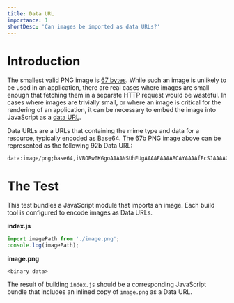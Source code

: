 ```yaml
---
title: Data URL
importance: 1
shortDesc: 'Can images be imported as data URLs?'
---
```


# Introduction

The smallest valid PNG image is [67 bytes](https://github.com/mathiasbynens/small/blob/master/png-transparent.png). While such an image is unlikely to be used in an application, there are real cases where images are small enough that fetching them in a separate HTTP request would be wasteful. In cases where images are trivially small, or where an image is critical for the rendering of an application, it can be necessary to embed the image into JavaScript as a [data URL].

Data URLs are a URLs that containing the mime type and data for a resource, typically encoded as Base64. The 67b PNG image above can be represented as the following 92b Data URL:

```
data:image/png;base64,iVBORw0KGgoAAAANSUhEUgAAAAEAAAABCAYAAAAfFcSJAAAACklEQVR4nGMAAQAABQABDQottAAAAABJRU5ErkJggg==
```

# The Test

This test bundles a JavaScript module that imports an image. Each build tool is configured to encode images as Data URLs.

**index.js**

```js
import imagePath from './image.png';
console.log(imagePath);
```

**image.png**

```
<binary data>
```

The result of building `index.js` should be a corresponding JavaScript bundle that includes an inlined copy of `image.png` as a Data URL.

[data url]: https://developer.mozilla.org/en-US/docs/Web/HTTP/Basics_of_HTTP/Data_URIs
